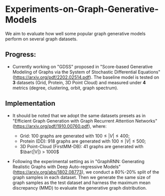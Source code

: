 # Experiments-on-Graph-Generative-Models
We aim to evaluate how well some popular graph generative models perform on several graph datasets.

## Progress:
- Currently working on "GDSS" proposed in "Score-based Generative Modeling of Graphs via the System of Stochastic Differential Equations" (https://arxiv.org/pdf/2202.02514.pdf). The baseline model is tested on **3** datasets (Grid, Protein, 3D Point Cloud) and measured under **4** metrics (degree, clustering, orbit, graph spectrum).

## Implementation
- It should be noted that we adopt the same datasets presets as in "Efficient Graph Generation with Graph Recurrent Attention Networks" (https://arxiv.org/pdf/1910.00760.pdf), where:
  - Grid: 100 graphs are generated with $100\leq |V| \leq 400$;
  - Protein (DD): 918 graphs are generated with $100\leq |V| \leq 500$;
  - 3D Point-Cloud (FirstMM-DB): 41 graphs are generated with $\bar{|V|} > 1000$

- Following the experimental setting as in "GraphRNN: Generating Realistic Graphs with Deep Auto-regressive Models" (https://arxiv.org/abs/1802.08773), we conduct a 80\%-20\% split of the graph samples in each dataset. Then we generate the same size of graph samples as the test dataset and harness the maximum mean discrepancy (MMD) to evaluate the generative graph distribution.
